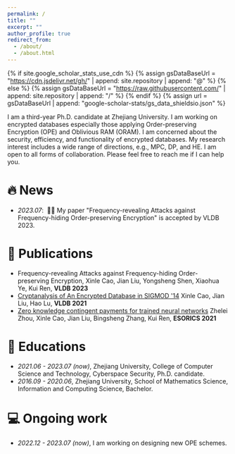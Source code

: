 ```yaml
---
permalink: /
title: ""
excerpt: ""
author_profile: true
redirect_from: 
  - /about/
  - /about.html
---
```


{% if site.google_scholar_stats_use_cdn %}
{% assign gsDataBaseUrl = "https://cdn.jsdelivr.net/gh/" | append: site.repository | append: "@" %}
{% else %}
{% assign gsDataBaseUrl = "https://raw.githubusercontent.com/" | append: site.repository | append: "/" %}
{% endif %}
{% assign url = gsDataBaseUrl | append: "google-scholar-stats/gs_data_shieldsio.json" %}

<span class='anchor' id='about-me'></span>

I am a third-year Ph.D. candidate at Zhejiang University. I am working on encrypted databases especially those applying Order-preserving Encryption (OPE) and Oblivious RAM (ORAM). I am concerned about the security, efficiency, and functionality of encrypted databases. My research interest includes a wide range of directions, e.g., MPC, DP, and HE. I am open to all forms of collaboration. Please feel free to reach me if I can help you.


# 🔥 News
- *2023.07*: &nbsp;🎉🎉 My paper "Frequency-revealing Attacks against Frequency-hiding Order-preserving Encryption" is accepted by VLDB 2023.

# 📝 Publications 
- Frequency-revealing Attacks against Frequency-hiding Order-preserving Encryption, Xinle Cao, Jian Liu, Yongsheng Shen, Xiaohua Ye, Kui Ren, **VLDB 2023**
- [Cryptanalysis of An Encrypted Database in SIGMOD '14](http://vldb.org/pvldb/vol14/p1743-liu.pdf) <strong><span class='show_paper_citations' data='2JKA6WAAAAAJ:d1gkVwhDpl0C'></span></strong> Xinle Cao, Jian Liu, Hao Lu, **VLDB 2021**
- [Zero knowledge contingent payments for trained neural networks](https://link.springer.com/chapter/10.1007/978-3-030-88428-4_31) <strong><span class='show_paper_citations' data='2JKA6WAAAAAJ:9yKSN-GCB0IC'></span></strong> Zhelei Zhou, Xinle Cao, Jian Liu, Bingsheng Zhang, Kui Ren, **ESORICS 2021**

# 📖 Educations
- *2021.06 - 2023.07 (now)*, Zhejiang University, College of Computer Science and Technology, Cyberspace Security, Ph.D. candidate.
- *2016.09 - 2020.06*, Zhejiang University, School of Mathematics Science, Information and Computing Science, Bachelor.

# 💻 Ongoing work
- *2022.12 - 2023.07 (now)*, I am working on designing new OPE schemes.
